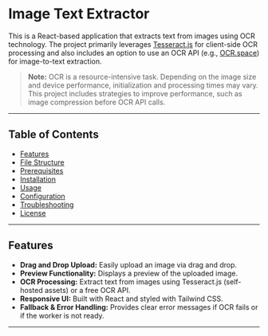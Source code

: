 # Image Text Extractor

This is a React-based application that extracts text from images using OCR technology. The project primarily leverages [Tesseract.js](https://github.com/naptha/tesseract.js) for client-side OCR processing and also includes an option to use an OCR API (e.g., [OCR.space](https://ocr.space/OCRAPI)) for image-to-text extraction.

> **Note:** OCR is a resource-intensive task. Depending on the image size and device performance, initialization and processing times may vary. This project includes strategies to improve performance, such as image compression before OCR API calls.

---

## Table of Contents

- [Features](#features)
- [File Structure](#file-structure)
- [Prerequisites](#prerequisites)
- [Installation](#installation)
- [Usage](#usage)
- [Configuration](#configuration)
- [Troubleshooting](#troubleshooting)
- [License](#license)

---

## Features

- **Drag and Drop Upload:** Easily upload an image via drag and drop.
- **Preview Functionality:** Displays a preview of the uploaded image.
- **OCR Processing:** Extract text from images using Tesseract.js (self-hosted assets) or a free OCR API.
- **Responsive UI:** Built with React and styled with Tailwind CSS.
- **Fallback & Error Handling:** Provides clear error messages if OCR fails or if the worker is not ready.

---

